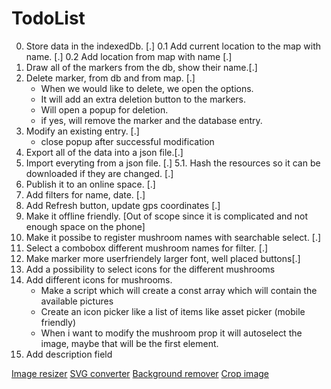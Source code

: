 # TodoList

0. Store data in the indexedDb. [.]
0.1 Add current location to the map with name. [.]
0.2 Add location from map with name [.]
1. Draw all of the markers from the db, show their name.[.]
2. Delete marker, from db and from map. [.]
    - When we would like to delete, we open the options.
    - It will add an extra deletion button to the markers.
    - Will open a popup for deletion.
    - if yes, will remove the marker and the database entry.
3. Modify an existing entry. [.]
    - close popup after successful modification
4. Export all of the data into a json file.[.]
5. Import everyting from a json file. [.]
5.1. Hash the resources so it can be downloaded if   they are changed. [.]
6. Publish it to an online space. [.]
7. Add filters for name, date. [.]
8. Add Refresh button, update gps coordinates [.]
9. Make it offline friendly. [Out of scope since it is complicated and not enough space on the phone]
10. Make it possibe to register mushroom names with searchable select. [.]
11. Select a combobox different mushroom names for filter. [.]
12. Make marker more userfriendely larger font, well placed buttons[.]
13. Add a possibility to select icons for the different mushrooms
14. Add different icons for mushrooms.
    - Make a script which will create a const array which will contain the available pictures
    - Create an icon picker like a list of items like asset picker (mobile friendly)
    - When i want to modify the mushroom prop it will autoselect the image, maybe that will be the first element.
15. Add description field

[Image resizer](https://imresizer.com/download)
[SVG converter](https://www.freeconvert.com/png-to-svg/download)
[Background remover](https://pixlr.com/express/)
[Crop image](https://www.iloveimg.com/crop-image/crop-png)
